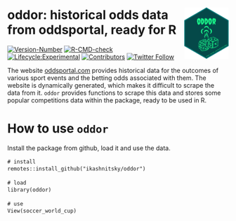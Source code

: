 #  <a href='https://www.reddit.com/r/dataisbeautiful/comments/zcm4r0'><img src='inst/figures/hex-oddor.png' align="right" width="20%" min-width="200px"/></a> **oddor: historical odds data from oddsportal, ready for R**

<!-- badges: start -->
[![Version-Number](https://img.shields.io/github/r-package/v/ikashnitsky/oddor?label=oddor&logo=R&style=flat-square)](https://github.com/ikashnitsky/oddor) 
[![R-CMD-check](https://img.shields.io/github/workflow/status/ikashnitsky/oddor/R-CMD-check?label=R-CMD-Check&logo=R&logoColor=white&style=flat-square)](https://github.com/ikashnitsky/oddor/actions/workflows/R-CMD-check.yml) 
[![Lifecycle:Experimental](https://img.shields.io/badge/Lifecycle-Experimental-339999?style=flat-square&logo=github)](https://github.com/ikashnitsky/oddor) 
[![Contributors](https://img.shields.io/github/contributors/ikashnitsky/oddor?style=flat-square)](https://github.com/ikashnitsky/oddor/graphs/contributors) 
[![Twitter Follow](https://img.shields.io/twitter/follow/ikashnitsky?color=blue&label=%40ikashnitsky&logo=twitter&style=flat-square)](https://twitter.com/ikashnitsky) 

<!-- badges: end -->


The website [oddsportal.com](https://www.oddsportal.com) provides historical data for the outcomes of various sport events and the betting odds associated with them. The website is dynamically generated, which makes it difficult to scrape the data from it. `oddor` provides functions to scrape this data and stores some popular competitions data within the package, ready to be used in R.

# How to use `oddor`

Install the package from github, load it and use the data. 


```{r}
# install
remotes::install_github("ikashnitsky/oddor")

# load
library(oddor)

# use
View(soccer_world_cup)
```


